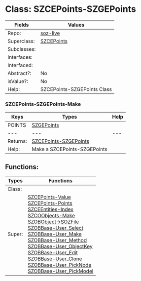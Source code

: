 
# Class:	SZCEPoints-SZGEPoints

| Fields | Values |
| --------- | --------- |
| Repo: | [soz-live](/repos/soz-live.html) |
| Superclass: | [SZCEPoints](SZCEPoints.html) |
| Subclasses: |  |
| Interfaces: |  |
| Interfaced: |  |
| Abstract?: | No |
| isValue?: | No |
| Help: | SZCEPoints-SZGEPoints Class |

### SZCEPoints-SZGEPoints-Make

| Keys | Types | Help |
| --------- | --------- | --------- |
| POINTS | [SZGEPoints](SZGEPoints.html) |  |
| --- | --- | --- |
| Returns: | [SZCEPoints-SZGEPoints](SZCEPoints-SZGEPoints.html) |
| Help: | Make a SZCEPoints-SZGEPoints |


## Functions:

| Types | Functions |
| --------- | --------- |
| Class: |  |
| Super: | [SZCEPoints-Value](SZCEPoints.html) <br> [SZCEPoints-Points](SZCEPoints.html) <br> [SZCEEntities-Index](SZCEEntities.html) <br> [SZCOObjects-Make](SZCOObjects.html) <br> [SZOBObject->SOZFile](SZOBObject.html) <br> [SZOBBase-User_Select](SZOBBase.html) <br> [SZOBBase-User_Make](SZOBBase.html) <br> [SZOBBase-User_Method](SZOBBase.html) <br> [SZOBBase-User_ObjectKey](SZOBBase.html) <br> [SZOBBase-User_Edit](SZOBBase.html) <br> [SZOBBase-User_Clone](SZOBBase.html) <br> [SZOBBase-User_PickNode](SZOBBase.html) <br> [SZOBBase-User_PickModel](SZOBBase.html) |


